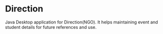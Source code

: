 # Direction
Java Desktop application for Direction(NGO). It helps maintaining event and student details for future references and use.
